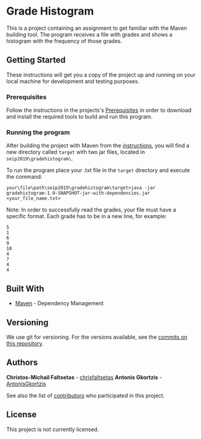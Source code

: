 # Grade Histogram

This is a project containing an assignment to get familiar with the Maven building tool.
The program receives a file with grades and shows a histogram with the frequency of those grades.

## Getting Started

These instructions will get you a copy of the project up and running on your local machine for development and testing purposes.

### Prerequisites

Follow the instructions in the projects's [Prerequisites](https://github.com/chrisfaltsetas/SEiP_Assignments/blob/master/README.md#prerequisites) in order to download and install the required tools to build and run this program.

### Running the program

After building the project with Maven from the [instructions](https://github.com/chrisfaltsetas/SEiP_Assignments/blob/master/README.md#installing), you will find a new directory called ```target``` with two jar files, located in ```seip2019\gradehistogram\```.

To run the program place your .txt file in the ```target``` directory and execute the command:

```
your\file\path\seip2019\gradehistogram\target>java -jar gradehistogram-1.0-SNAPSHOT-jar-with-dependencies.jar <your_file_name.txt>
```

Note: In order to successfully read the grades, your file must have a specific format.
Each grade has to be in a new line, for example:

```
5
1
6
9
10
4
7
4
4
```

## Built With

* [Maven](https://maven.apache.org/) - Dependency Management

## Versioning

We use git for versioning. For the versions available, see the [commits on this repository](https://github.com/chrisfaltsetas/SEiP_Assignments/commits). 

## Authors

**Christos-Michail Faltsetas** - [chrisfaltsetas](https://github.com/chrisfaltsetas)
**Antonis Gkortzis** - [AntonisGkortzis](https://github.com/AntonisGkortzis)

See also the list of [contributors](https://github.com/chrisfaltsetas/SEiP_Assignments/contributors) who participated in this project.

## License

This project is not currently licensed. 
